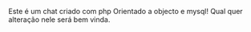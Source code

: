 Este é um chat criado com php Orientado a objecto e mysql!
Qual quer alteração nele será bem vinda.
